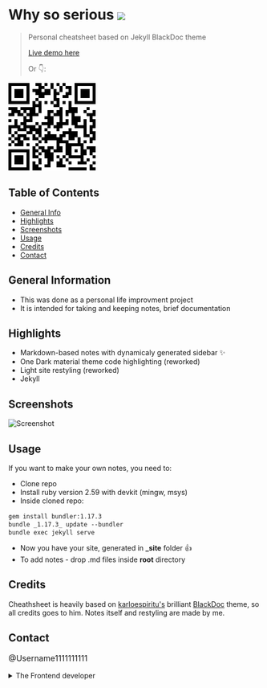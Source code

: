 # Why so serious <img src="https://img.shields.io/badge/Status-In%20Progress-yellow" style="vertical-align: middle;">
> Personal cheatsheet based on Jekyll BlackDoc theme 
> <p><a href="https://username1111111111.github.io/Why-so-serious/">Live demo here</a></p>
> <p>Or 👇:</p>
<a href="https://username1111111111.github.io/Why-so-serious/">![QR](./_resources/why-so-serious.png)
</a>


## Table of Contents
* [General Info](#general-information)
* [Highlights](#highlights)
* [Screenshots](#screenshots)
* [Usage](#usage)
* [Credits](#credits)
* [Contact](#contact)


## General Information
- This was done as a personal life improvment project
- It is intended for taking and keeping notes, brief documentation

## Highlights
- Markdown-based notes with dynamicaly generated sidebar ✨
- One Dark material theme code highlighting (reworked)
- Light site restyling (reworked)
- Jekyll

## Screenshots
![Screenshot](./_resources/why-so-serious.gif)

## Usage
If you want to make your own notes, you need to:
* Clone repo
* Install ruby version 2.59 with devkit (mingw, msys)
* Inside cloned repo:

```
gem install bundler:1.17.3
bundle _1.17.3_ update --bundler
bundle exec jekyll serve
```

* Now you have your site, generated in **_site** folder 👍
* To add notes - drop .md files inside **root** directory

## Credits 
Cheathsheet is heavily based on [karloespiritu's](https://github.com/karloespiritu/) brilliant [BlackDoc](https://github.com/karloespiritu/BlackDoc) theme, so all credits goes to him. Notes itself and restyling are made by me. 

## Contact
<p style="font-size: 16px;"><a style="text-decoration: none;"href="https://github.com/Username1111111111/Username1111111111">@Username1111111111</a><details> 
  <summary>The Frontend developer </summary>
   💪
</details></p>